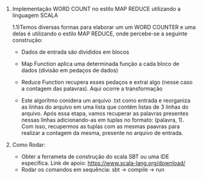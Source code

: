 1) Implementação WORD COUNT no estilo MAP REDUCE utilizando a linguagem SCALA 

      1.1)Temos diversas formas para elaborar um um WORD COUNTER e uma delas é utilizando o estilo MAP REDUCE, onde percebe-se a seguinte construção:
      * Dados de entrada são divididos em blocos
      * Map Function aplica uma determinada função a cada bloco de dados (divisão em pedaços de dados)
      * Reduce Function recupera esses pedaços e extrai algo (nesse caso a contagem das palavras). Aqui ocorre a transformação

      * Este algorítmo conidera um arquivo .txt como entrada e reorganiza as linhas do arquivo em uma lista que contém listas de 3 linhas do arquivo. Após essa etapa, vamos recuperar as palavras presentes nessas linhas adicionando-as em tuplas no formato: (palavra, 1). Com isso, recupermos as tuplas com as mesmas paavras para realizar a contagem da mesma, presente no arquivo de entrada.
  
  
 
 2) Como Rodar:
      * Obter a ferrameta de construção do scala SBT ou uma IDE específica. Link de apoio: https://www.scala-lang.org/download/
      * Rodar os comandos em sequência: sbt -> compile -> run
